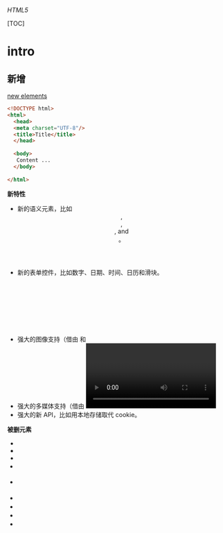 *HTML5*

[TOC]



# intro

## 新增

[new elements](http://www.w3school.com.cn/html/html5_new_elements.asp)

```html
<!DOCTYPE html>
<html>
  <head>
  <meta charset="UTF-8"/>
  <title>Title</title>    
  </head>
  
  <body>
   Content ... 
  </body>
  
</html>
```

**新特性**

- 新的语义元素，比如 <header>, <footer>, <article>, and <section>。
- 新的表单控件，比如数字、日期、时间、日历和滑块。
- 强大的图像支持（借由 <canvas> 和 <svg>）
- 强大的多媒体支持（借由 <video> 和 <audio>）
- 强大的新 API，比如用本地存储取代 cookie。

**被删元素**

- <acronym>
- <applet>
- <basefont>
- <big>
- <center>
- <dir>
- <font>
- <frame>
- <frameset>
- <noframes>
- <strike>
- <tt>

**新增8个块级元素**

```
header, section, footer, aside, nav, main, article, figure
```

## 迁移

| 典型的 HTML4          | 典型的 HTML5 |
| ------------------ | --------- |
| <div id="header">  | <header>  |
| <div id="menu">    | <nav>     |
| <div id="content"> | <section> |
| <div id="post">    | <article> |
| <div id="footer">  | <footer>  |

# 图形

## Canvas

- 使用javascript在网页上绘图

## SVG

# 媒体

## Audio

**使用插件**

```html
<object height="100" width="100" data="song.mp3"></object>

<embed height="100" width="100" src="/i/horse.mp3"></embed>
```

**audio**

```html
<audio controls="controls">
  <source src="song.mp3" type="audio/mp3" />
  <source src="song.ogg" type="audio/ogg" />
Your browser does not support this audio format.
</audio>
```

**结合**

```html
<audio controls="controls" height="100" width="100">
  <source src="song.mp3" type="audio/mp3" />
  <source src="song.ogg" type="audio/ogg" />
<embed height="100" width="100" src="song.mp3" />
</audio>
```

**yahoo媒体播放器**

```html
<a href="song.mp3">Play Sound</a>

<script type="text/javascript" src="http://mediaplayer.yahoo.com/js">
</script>
```

## Video

```html
<video width="320" height="240" controls="controls">
  <source src="movie.mp4" type="video/mp4" />
  <source src="movie.ogg" type="video/ogg" />
  <source src="movie.webm" type="video/webm" />
  <object data="movie.mp4" width="320" height="240">
    <embed src="movie.swf" width="320" height="240" />
  </object>
</video>
```

**优酷**

上传到优酷，引入链接

```html
<embed src="http://player.youku.com/player.php/sid/XMzI2NTc4NTMy/v.swf" 
width="480" height="400" 
type="application/x-shockwave-flash">
</embed>
```

# html5 API

## 地理位置

## 拖放

## web存储

